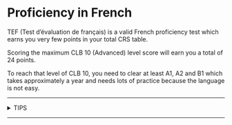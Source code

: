 # Proficiency in French

TEF (Test d’évaluation de français) is a valid French proficiency test which earns you very few points in your total CRS table.

Scoring the maximum CLB 10 (Advanced) level score will earn you a total of 24 points.

To reach that level of CLB 10, you need to clear at least A1, A2 and B1 which takes approximately a year and needs lots of practice because the language is not easy.

***

<details>

<summary>TIPS</summary>

If you want to improve your CRS, take IELTS coaching classes and try to improve bands if possible. That will give you a huge boost as IELTS covers way more points than TEF.

</details>

***
